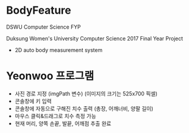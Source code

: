 # BodyFeature
DSWU Computer Science FYP

 Duksung Women's University
 Computer Science 2017 Final Year Project
 - 2D auto body measurement system

# Yeonwoo 프로그램
 - 사진 경로 지정 (imgPath 변수)  (이미지의 크기는 525x700 픽셀)
 - 콘솔창에 키 입력
 - 콘솔창에 자동으로 구해진 치수 출력 (총장, 어깨너비, 양팔 길이)
 - 마우스 클릭&드래그로 치수 측정 가능
 - 현재 머리, 양쪽 손끝, 발끝, 어깨점 추출 완료